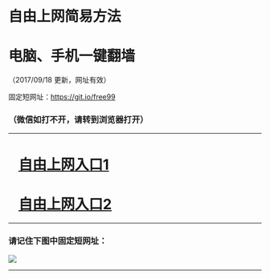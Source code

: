 ﻿# 自由上网简易方法

# 电脑、手机一键翻墙

（2017/09/18 更新，网址有效）

固定短网址：https://git.io/free99

### （微信如打不开，请转到浏览器打开）


***





# &nbsp;&nbsp; <a href="http://ft122123274.fwq-tz1005.info/fwqtz01.html?t=091800115623 " target="_blank">自由上网入口1</a>
# &nbsp;&nbsp; <a href="http://ft1220231078.fwq-tz1006.info/fwqtz02.html?t=091800122081 " target="_blank">自由上网入口2</a>
***

### 请记住下图中固定短网址：

<img src="https://s3-us-west-2.amazonaws.com/fwq-1001/yjfq-20170905okok.png" /> 


***

